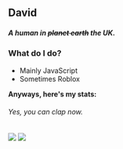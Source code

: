 ## David
##### A human in ~~planet earth~~ the UK.

### What do I do?
* Mainly JavaScript
* Sometimes Roblox

**Anyways, here's my stats:**
###### Yes, you can clap now.



<img align="center" src="https://github-readme-stats.vercel.app/api?username=DavidTDC3377&bg_color=30,e96443,904e95&title_color=fff&text_color=fff" />




<img align="center" src="https://github-readme-stats.vercel.app/api/top-langs/?username=DavidTDC3377&bg_color=30,e96443,904e95&title_color=ff&text_color=fff" />

